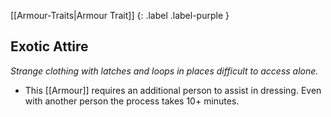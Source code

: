 
[[Armour-Traits|Armour Trait]]
{: .label .label-purple }

## Exotic Attire
*Strange clothing with latches and loops in places difficult to access alone.*
* This [[Armour]] requires an additional person to assist in dressing. Even with another person the process takes 10+ minutes.

